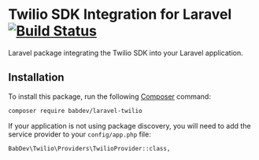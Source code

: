 # Twilio SDK Integration for Laravel [![Build Status](https://travis-ci.com/BabDev/laravel-twilio.svg?branch=master)](https://travis-ci.com/BabDev/laravel-twilio)

Laravel package integrating the Twilio SDK into your Laravel application.

## Installation

To install this package, run the following [Composer](https://getcomposer.org/) command:

```sh
composer require babdev/laravel-twilio
```

If your application is not using package discovery, you will need to add the service provider to your `config/app.php` file:

```sh
BabDev\Twilio\Providers\TwilioProvider::class,
```
